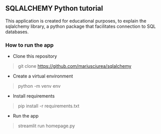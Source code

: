 ## SQLALCHEMY Python tutorial
This application is created for educational purposes, to explain the sqlalchemy library, a python package that facilitates connection to SQL databases.
### How to run the app
* Clone this repository
>git clone https://github.com/mariusciurea/sqlalchemy
* Create a virtual environment
> python -m venv env
* Install requirements
> pip install -r requirements.txt
* Run the app
> streamlit run homepage.py